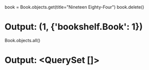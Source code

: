 book = Book.objects.get(title="Nineteen Eighty-Four")
book.delete()
# Output: (1, {'bookshelf.Book': 1})

Book.objects.all()
# Output: <QuerySet []>
